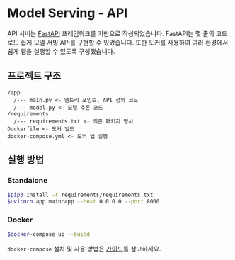 # Model Serving - API

API 서버는 [FastAPI](https://fastapi.tiangolo.com/) 프레임워크를 기반으로 작성되었습니다. FastAPI는 몇 줄의 코드로도 쉽게 모델 서빙 API를 구현할 수 있었습니다. 또한 도커를 사용하여 여러 환경에서 쉽게 앱을 실행할 수 있도록 구성했습니다.

## 프로젝트 구조

```
/app
  /--- main.py <- 엔트리 포인트, API 정의 코드
  /--- model.py <- 모델 추론 코드
/requirements
  /--- requirements.txt <- 의존 패키지 명시
Dockerfile <- 도커 빌드
docker-compose.yml <- 도커 앱 실행
```

## 실행 방법
### Standalone 

```bash
$pip3 install -r requirements/requirements.txt
$uvicorn app.main:app --host 0.0.0.0 --port 8000
```

### Docker

```bash
$docker-compose up --build
```

`docker-compose` 설치 및 사용 방법은 [가이드](https://docs.docker.com/compose/install)를 참고하세요.
